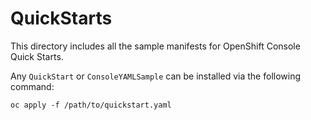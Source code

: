 # QuickStarts

This directory includes all the sample manifests for OpenShift Console
Quick Starts.

Any `QuickStart` or `ConsoleYAMLSample` can be installed via the
following command:

```
oc apply -f /path/to/quickstart.yaml
```
